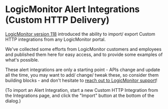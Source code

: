 # LogicMonitor Alert Integrations (Custom HTTP Delivery)

[LogicMonitor version 118](https://www.logicmonitor.com/release-notes/v-118-release-notes/) introduced the ability to import/ export Custom HTTP integrations from any LogicMonitor portal.

We've collected some efforts from LogicMonitor customers and employees and published them here for easy access, and to provide some examples of what's possible.

These alert integrations are only a starting point - APIs change and update all the time, you may want to add/ change/ tweak these, so consider them building blocks - and don't hesitate to [reach out to LogicMonitor support](https://www.logicmonitor.com/support/getting-started/advanced-logicmonitor-setup/get-support-resources/)!

(To import an Alert Integration, start a new Custom HTTP Integration from the Integrations page, and click the "Import" button at the bottom of the dialog.)
